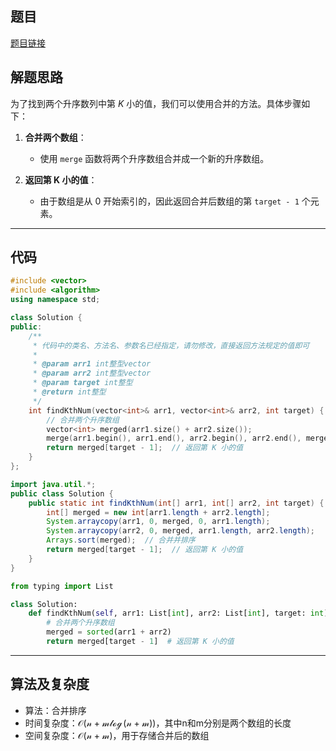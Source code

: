 ## 题目
[题目链接](https://www.nowcoder.com/practice/41796daa4c7e4e5ab984b2c16c24a1de?tpId=182&tqId=2324921&sourceUrl=/exam/oj&channenl=wgithub&fromPut=wgithub)

## 解题思路

为了找到两个升序数列中第 $K$ 小的值，我们可以使用合并的方法。具体步骤如下：

1. **合并两个数组**：
   - 使用 `merge` 函数将两个升序数组合并成一个新的升序数组。

2. **返回第 K 小的值**：
   - 由于数组是从 0 开始索引的，因此返回合并后数组的第 `target - 1` 个元素。

---

## 代码

```cpp []
#include <vector>
#include <algorithm>
using namespace std;

class Solution {
public:
    /**
     * 代码中的类名、方法名、参数名已经指定，请勿修改，直接返回方法规定的值即可
     *
     * @param arr1 int整型vector 
     * @param arr2 int整型vector 
     * @param target int整型 
     * @return int整型
     */
    int findKthNum(vector<int>& arr1, vector<int>& arr2, int target) {
        // 合并两个升序数组
        vector<int> merged(arr1.size() + arr2.size());
        merge(arr1.begin(), arr1.end(), arr2.begin(), arr2.end(), merged.begin());
        return merged[target - 1];  // 返回第 K 小的值
    }
};
```

```java []
import java.util.*;
public class Solution {
    public static int findKthNum(int[] arr1, int[] arr2, int target) {
        int[] merged = new int[arr1.length + arr2.length];
        System.arraycopy(arr1, 0, merged, 0, arr1.length);
        System.arraycopy(arr2, 0, merged, arr1.length, arr2.length);
        Arrays.sort(merged);  // 合并并排序
        return merged[target - 1];  // 返回第 K 小的值
    }
}
```

```python []
from typing import List

class Solution:
    def findKthNum(self, arr1: List[int], arr2: List[int], target: int) -> int:
        # 合并两个升序数组
        merged = sorted(arr1 + arr2)
        return merged[target - 1]  # 返回第 K 小的值
```

---

## 算法及复杂度
- 算法：合并排序
- 时间复杂度：$\mathcal{O(n + m \log(n + m))}$，其中n和m分别是两个数组的长度
- 空间复杂度：$\mathcal{O(n + m)}$，用于存储合并后的数组